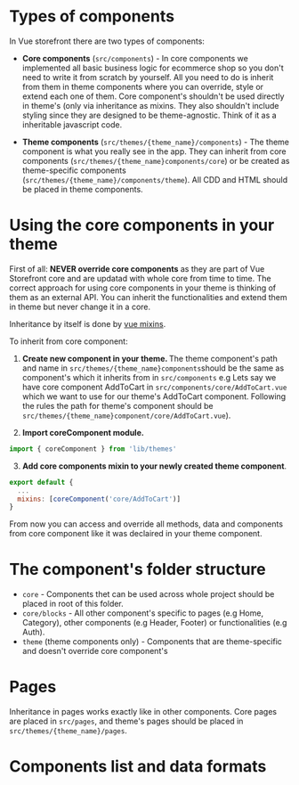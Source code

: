 # Types of components

In Vue storefront there are two types of components:

* <strong>Core components</strong> (`src/components`) - In core components we implemented all basic business logic for ecommerce shop so you don't need to write it from scratch by yourself. All you need to do is inherit from them in theme components where you can override, style or extend each one of them. Core component's shouldn't be used directly in theme's (only via inheritance as mixins. They also shouldn't include styling since they are designed to be theme-agnostic. Think of it as a inheritable javascript code.

* <strong>Theme components</strong> (`src/themes/{theme_name}/components`) - The theme component is what you really see in the app. They can inherit from core components (`src/themes/{theme_name}components/core`) or be created as theme-specific components (`src/themes/{theme_name}/components/theme`). All CDD and HTML should be placed in theme components.

# Using the core components in your theme

First of all: <strong>NEVER override core components</strong> as they are part of Vue Storefront core and are updatad with whole core from time to time. The correct approach for using core components in your theme is thinking of them as an external API. You can inherit the functionalities and extend them in theme but never change it in a core.

Inheritance by itself is done by [vue mixins](https://vuejs.org/v2/guide/mixins.html).

To inherit from core component:

1. <strong>Create new component in your theme. </strong> The theme component's path and name in `src/themes/{theme_name}components`should be the same as component's which it inherits from in `src/components` e.g Lets say we have core component AddToCart in `src/components/core/AddToCart.vue` which we want to use for our theme's AddToCart component. Following the rules the path for theme's component should be `src/themes/{theme_name}component/core/AddToCart.vue`). 

2. <strong>Import coreComponent module.</strong>
```javascript
import { coreComponent } from 'lib/themes'
```
3. <strong>Add core components mixin to your newly created theme component</strong>.
```javascript
export default {
  ...
  mixins: [coreComponent('core/AddToCart')]
}
```
From now you can access and override all methods, data and components from core component like it was declaired in your theme component.

# The component's folder structure

* `core` - Components thet can be used across whole project should be placed in root of this folder. 
* `core/blocks` - All other component's specific to pages (e.g Home, Category), other components (e.g Header, Footer) or functionalities (e.g Auth).
* `theme` (theme components only) - Components that are theme-specific and doesn't override core component's

# Pages

Inheritance in pages works exactly like in other components. Core pages are placed in `src/pages`, and theme's pages should be placed in `src/themes/{theme_name}/pages`.

# Components list and data formats


